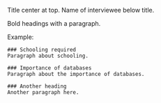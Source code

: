 Title center at top. Name of interviewee below title.

Bold headings with a paragraph.

Example:

```
### Schooling required
Paragraph about schooling.

### Importance of databases
Paragraph about the importance of databases.

### Another heading
Another paragraph here.
```
